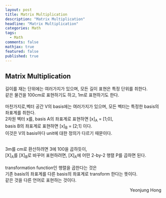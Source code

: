 ```yaml
---
layout: post
title: Matrix Multiplication
description: "Matrix Multiplication"
headline: "Matrix Multiplication"
categories: Math
tags: 
  - Math
comments: false
mathjax: true
featured: false
published: true
---
```


## Matrix Multiplication

길이를 재는 단위에는 여러가지가 있으며, 모든 길이 표현은 특정 단위를 취한다.<br>
같은 물건을 100cm로 표현하기도 하고, 1m로 표현하기도 한다. <br><br>
마찬가지로,벡터 공간 V의 basis에는 여러가지가 있으며, 모든 벡터는 특정한 basis의 좌표계를 취한다. <br>
2차원 벡터 x를, basis A의 좌표계로 표현하면 [x]<sub>A</sub> = [1;0],<br>
basis B의 좌표계로 표현하면 [x]<sub>B</sub> = [2;1] 이다.<br>
이것은 V의 basis마다 unit에 대한 정의가 다르기 때문이다.<br><br>

3m를 cm로 환산하려면 3에 100을 곱하듯이,<br>
[X]<sub>A</sub>를 [X]<sub>B</sub>로 바꾸어 표현하려면, [X]<sub>A</sub>에 어떤 2-by-2 행렬 P를 곱하면 된다. <br><br>
transformation function인 행렬을 곱한다는 것은<br>
기존 basis의 좌표계를 다른 basis의 좌표계로 transform 한다는 뜻이다.<br>
같은 것을 다른 언어로 표현하는 것이다. 
	
	
	
<p align="right"> Yeonjung Hong <p>